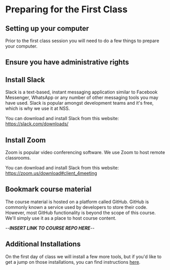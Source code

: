 # Preparing for the First Class

## Setting up your computer

Prior to the first class session you will need to do a few things to prepare your computer.

## Ensure you have administrative rights

## Install Slack

Slack is a text-based, instant messaging application similar to Facebook Messenger, WhatsApp or any number of other messaging tools you may have used. Slack is popular amongst development teams and it's free, which is why we use it at NSS.

You can download and install Slack from this website: https://slack.com/downloads/

## Install Zoom

Zoom is popular video conferencing software. We use Zoom to host remote classrooms.

You can download and install Slack from this website: https://zoom.us/download#client_4meeting

## Bookmark course material

The course material is hosted on a platform called GitHub. GitHub is commonly known a service used by developers to store their code. However, most GitHub functionality is beyond the scope of this course. We'll simply use it as a place to host course content.

--_**INSERT LINK TO COURSE REPO HERE**_--

## Additional Installations

On the first day of class we will install a few more tools, but if you'd like to get a jump on those installations, you can find instructions [here](../classroom/installations.md).